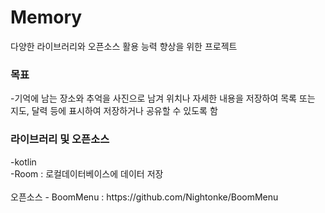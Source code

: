 # Memory
다양한 라이브러리와 오픈소스 활용 능력 향상을 위한 프로젝트

<h3>목표</h3>
-기억에 남는 장소와 추억을 사진으로 남겨 위치나 자세한 내용을 저장하여 목록 또는 지도, 달력 등에 표시하여 저장하거나 공유할 수 있도록 함

<h3>라이브러리 및 오픈소스</h3>
-kotlin<br>
-Room : 로컬데이터베이스에 데이터 저장<br>
<br>
오픈소스
- BoomMenu : https://github.com/Nightonke/BoomMenu

